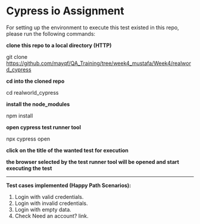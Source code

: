 # Cypress io Assignment

For setting up the environment to execute this test existed in this repo, please run the following commands:

**clone this repo to a local directory (HTTP)**

git clone https://github.com/mayqf/QA_Training/tree/week4_mustafa/Week4/realword_cypress

**cd into the cloned repo**

cd realworld_cypress

**install the node_modules**

npm install

**open cypress test runner tool**

npx cypress open

**click on the title of the wanted test for execution**

**the browser selected by the test runner tool will be opened and start executing the test**

---

**Test cases implemented (Happy Path Scenarios):**
1.  Login with valid credentials.
2.  Login with invalid credentials.
3.  Login with empty data.
4.  Check Need an account? link.




